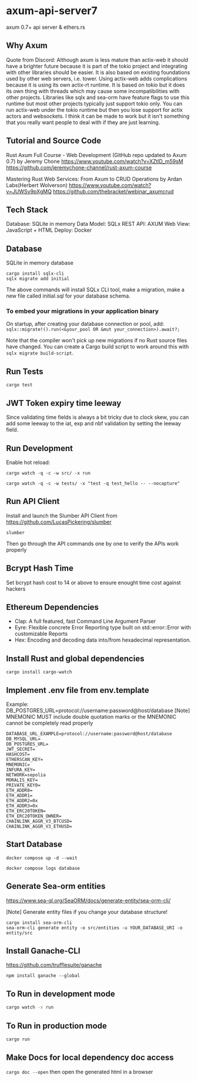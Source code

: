 # axum-api-server7

axum 0.7+ api server &amp; ethers.rs

## Why Axum

Quote from Discord: Although axum is less mature than actix-web it should have a brighter future because it is part of the tokio project and integrating with other libraries should be easier. It is also based on existing foundations used by other web servers, i.e. tower.
Using actix-web adds complications because it is using its own actix-rt runtime. It is based on tokio but it does its own thing with threads which may cause some incompatibilities with other projects. Libraries like sqlx and sea-orm have feature flags to use this runtime but most other projects typically just support tokio only. You can run actix-web under the tokio runtime but then you lose support for actix actors and websockets. I think it can be made to work but it isn't something that you really want people to deal with if they are just learning.

## Tutorial and Source Code

Rust Axum Full Course - Web Development (GitHub repo updated to Axum 0.7) by Jeremy Chone
https://www.youtube.com/watch?v=XZtlD_m59sM
https://github.com/jeremychone-channel/rust-axum-course

Mastering Rust Web Services: From Axum to CRUD Operations by Ardan Labs(Herbert Wolverson)
https://www.youtube.com/watch?v=JUWSy9pXgMQ
https://github.com/thebracket/webinar_axumcrud

## Tech Stack

Database: SQLite in memory
Data Model: SQLx
REST API: AXUM
Web View: JavaScript + HTML
Deploy: Docker

## Database

SQLite in memory database

```
cargo install sqlx-cli
sqlx migrate add initial
```

The above commands will install SQLx CLI tool, make a migration, make a new file called <timestamp>initial.sql for your database schema.

### To embed your migrations in your application binary

On startup, after creating your database connection or pool, add:
`sqlx::migrate!().run(<&your_pool OR &mut your_connection>).await?;`

Note that the compiler won't pick up new migrations if no Rust source files have changed.
You can create a Cargo build script to work around this with `sqlx migrate build-script`.

## Run Tests

```
cargo test
```

## JWT Token expiry time leeway

Since validating time fields is always a bit tricky due to clock skew, you can add some leeway to the iat, exp and nbf validation by setting the leeway field.

## Run Development

Enable hot reload:

```
cargo watch -q -c -w src/ -x run

cargo watch -q -c -w tests/ -x "test -q test_hello -- --nocapture"
```

## Run API Client

Install and launch the Slumber API Client from https://github.com/LucasPickering/slumber

```
slumber
```

Then go through the API commands one by one to verify the APIs work properly

## Bcrypt Hash Time

Set bcrypt hash cost to 14 or above to ensure enought time cost against hackers

## Ethereum Dependencies

- Clap: A full featured, fast Command Line Argument Parser
- Eyre: Flexible concrete Error Reporting type built on std::error::Error with customizable Reports
- Hex: Encoding and decoding data into/from hexadecimal representation.

## Install Rust and global dependencies

`cargo install cargo-watch`

## Implement .env file from env.template

Example:
DB_POSTGRES_URL=protocol://username:password@host/database
[Note] MNEMONIC MUST include double quotation marks or the MNEMONIC cannot be completely read properly

```
DATABASE_URL_EXAMPLE=protocol://username:password@host/database
DB_MYSQL_URL=
DB_POSTGRES_URL=
JWT_SECRET=
HASHCOST=
ETHERSCAN_KEY=
MNEMONIC=
INFURA_KEY=
NETWORK=sepolia
MORALIS_KEY=
PRIVATE_KEY0=
ETH_ADDR0=
ETH_ADDR1=
ETH_ADDR2=0x
ETH_ADDR3=0x
ETH_ERC20TOKEN=
ETH_ERC20TOKEN_OWNER=
CHAINLINK_AGGR_V3_BTCUSD=
CHAINLINK_AGGR_V3_ETHUSD=
```

## Start Database

```
docker compose up -d --wait

docker compose logs database
```

## Generate Sea-orm entities

https://www.sea-ql.org/SeaORM/docs/generate-entity/sea-orm-cli/

[Note] Generate entity files if you change your database structure!

```
cargo install sea-orm-cli
sea-orm-cli generate entity -o src/entities -u YOUR_DATABASE_URI -o entity/src
```

## Install Ganache-CLI

https://github.com/trufflesuite/ganache

```
npm install ganache --global
```

## To Run in development mode

```bash
cargo watch -x run
```

## To Run in production mode

```bash
cargo run
```

## Make Docs for local dependency doc access

`cargo doc --open`
then open the generated html in a browser
